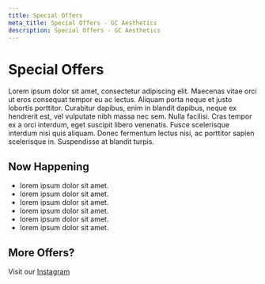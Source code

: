 ```yaml
---
title: Special Offers
meta_title: Special Offers - GC Aesthetics
description: Special Offers - GC Aesthetics
---
```


<div class="container pb-5 px-3 mb-5">
<div class="row mt-4">
<div class="col text-center">

# Special Offers

</div>
</div>

<div class="row mt-4">
<div class="col-12 text-center">

Lorem ipsum dolor sit amet, consectetur adipiscing elit. Maecenas vitae orci ut eros consequat tempor
eu ac lectus. Aliquam porta neque et justo lobortis porttitor. Curabitur dapibus, enim in blandit
dapibus, neque ex hendrerit est, vel vulputate nibh massa nec sem. Nulla facilisi. Cras tempor ex a orci
interdum, eget suscipit libero venenatis. Fusce scelerisque interdum nisi quis aliquam. Donec fermentum
lectus nisi, ac porttitor sapien scelerisque in. Suspendisse at blandit turpis.

</div>
</div>

<div class="row mt-4">
<div class="col-12 col-lg-4">

## Now Happening

- lorem ipsum dolor sit amet.
- lorem ipsum dolor sit amet.
- lorem ipsum dolor sit amet.
- lorem ipsum dolor sit amet.
- lorem ipsum dolor sit amet.
- lorem ipsum dolor sit amet.

</div>
<div class="col-12 col-lg-8 mt-4 mt-lg-0">

## More Offers?

Visit our [Instagram](https://www.instagram.com/gc.aesthetics.id)

<div class="row">
<div class="col px-0">

<special-offers-carousel>

</div>
</div>

</div>
</div>
